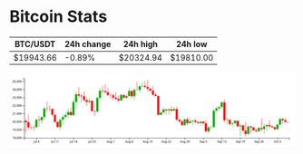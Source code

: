 # Bitcoin Stats

BTC/USDT|24h change|24h high|24h low|
|---|---|---|---|
|$19943.66|-0.89%|$20324.94|$19810.00|

<img src="./chart.svg">
